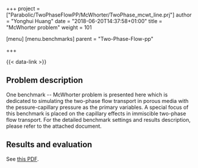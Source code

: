 +++
project = ["Parabolic/TwoPhaseFlowPP/McWhorter/TwoPhase_mcwt_line.prj"]
author = "Yonghui Huang"
date = "2018-06-20T14:37:58+01:00"
title = "McWhorter problem"
weight = 101

[menu]
  [menu.benchmarks]
    parent = "Two-Phase-Flow-pp"

+++

{{< data-link >}}

## Problem description

One benchmark -- McWhorter problem is presented here which is dedicated to simulating the two-phase flow transport in porous media with the pessure-capillary pressure as the primary variables. A special focus of this benchmark is placed on the capillary effects in immiscible two-phase flow transport. For the detailed benchmark settings and results description, please refer to the attached document.

## Results and evaluation

See [this PDF](main.pdf).
